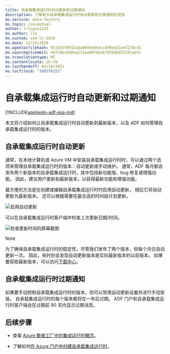```yaml
---
title: 自承载集成运行时自动更新和过期通知
description: 了解有关自承载集成运行时自动更新和过期通知的信息
ms.service: data-factory
ms.topic: conceptual
author: lrtoyou1223
ms.author: lle
ms.custom: seo-lt-2019
ms.date: 12/25/2020
ms.openlocfilehash: 972015f0f42a8a869de0edcc8f0e921ae7278cd1
ms.sourcegitcommit: d4734bc680ea221ea80fdea67859d6d32241aefc
ms.translationtype: MT
ms.contentlocale: zh-CN
ms.lasthandoff: 02/14/2021
ms.locfileid: "100376252"
---
```

# <a name="self-hosted-integration-runtime-auto-update-and-expire-notification"></a>自承载集成运行时自动更新和过期通知

[!INCLUDE[appliesto-adf-asa-md](includes/appliesto-adf-asa-md.md)]

本文将介绍如何让自承载集成运行时自动更新到最新版本，以及 ADF 如何管理自承载集成运行时的版本。

## <a name="self-hosted-integration-runtime-auto-update"></a>自承载集成运行时自动更新
通常，在本地计算机或 Azure VM 中安装自承载集成运行时时，可以通过两个选项来管理自承载集成运行时的版本：自动更新或手动维护。 通常，ADF 每月都会发布两个新版本的自承载集成运行时，其中包括新功能版、bug 修复或增强功能。 因此，建议用户更新到最新版本，以获得最新功能和增强功能。

最方便的方法是在创建或编辑自承载集成运行时时启用自动更新， 随后它将自动更新为最新版本。 还可以根据需要在最合适的时间段计划更新。

![启用自动更新](media/create-self-hosted-integration-runtime/shir-auto-update.png)

可以在自承载集成运行时客户端中检查上次更新日期/时间。

![检查更新时间的屏幕截图](media/create-self-hosted-integration-runtime/shir-auto-update-2.png)

> [!NOTE]
> 为了确保自承载集成运行时的稳定性，尽管我们发布了两个版本，但每个月仅自动更新一次。 因此，有时你会发现自动更新版本是实际最新版本的以前版本。 如果要获取最新版本，可以访问[下载中心](https://www.microsoft.com/download/details.aspx?id=39717)。

## <a name="self-hosted-integration-runtime-expire-notification"></a>自承载集成运行时过期通知
如果要手动控制自承载集成运行时的版本，则可以禁用自动更新设置并进行手动安装。 自承载集成运行时的每个版本都将在一年后过期。 ADF 门户和自承载集成运行时客户端会在过期前 90 天内显示过期消息。

## <a name="next-steps"></a>后续步骤

- 查看 [Azure 数据工厂中的集成运行时概念](./concepts-integration-runtime.md)。

- 了解如何[在 Azure 门户中创建自承载集成运行时](./create-self-hosted-integration-runtime.md)。
